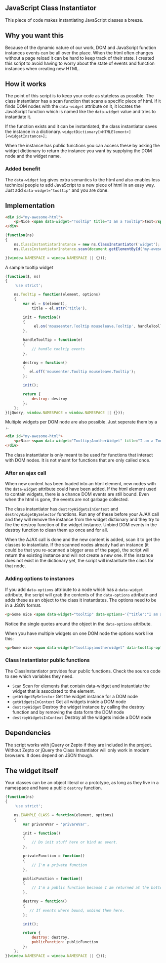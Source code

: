 ## JavaScript Class Instantiator
This piece of code makes instantiating JavaScript classes a breeze.

## Why you want this
Because of the dynamic nature of our work, DOM and JavaScript function instances events can be all over the place.
When the html often changes without a page reload it can be hard to keep track of their state.
I created this script to avoid having to worry about the state of events and function instances when creating new HTML.

## How it works
The point of this script is to keep your code as stateless as possible.
The class instantiator has a scan function that scans a specific piece of html.
If it finds DOM nodes with the `data-widget` attribute on it, it locates the JavaScript function which is named like the `data-widget` value and tries to instantiate it.

If the function exists and it can be instantiated, the class instantiator saves the instance in a dictionary.
`widgetDictionary[<HTMLElement>][<widgetInstance>];`

When the instance has public functions you can access these by asking the widget dictionary to return the instance you want by supplying the DOM node and the widget name.

### Added benefit
The `data-widget` tag gives extra semantics to the html and also enables less
technical people to add JavaScript to a new piece of html in an easy way.
Just add `data-widget="tooltip"` and you are done.

## Implementation
```html
<div id="my-awesome-html">
    <p>Nice <span data-widget="Tooltip" title="I am a Tooltip">text</span> about something.</p>
</div>
```

```javascript
(function(ns)
{
    ns.ClassInstantiatorInstance = new ns.ClassInstantiator('widget');
    ns.ClassInstantiatorInstance.scan(document.getElementById('my-awesome-html'));

}(window.NAMESPACE = window.NAMESPACE || {}));
```

A sample tooltip widget
```javascript
(function($, ns)
{
    'use strict';

    ns.Tooltip = function(element, options)
    {
        var el = $(element),
			title = el.attr('title'),

        init = function()
        {
             el.on('mouseenter.Tooltip mouseleave.Tooltip', handleToolTip);
        },

        handleToolTip = function(e)
        {
            // handle tooltip events
        },

        destroy = function()
        {
           el.off('mouseenter.Tooltip mouseleave.Tooltip');
        };

        init();

        return {
            destroy: destroy
		};
    };
}(jQuery, window.NAMESPACE = window.NAMESPACE || {}));
```


Multiple widgets per DOM node are also possible. Just seperate them by a `;`.

```html
<div id="my-awesome-html">
    <p>Nice <span data-widget="Tooltip;AnotherWidget" title="I am a Tooltip">text</span> about something.</p>
</div>
```

The class instantiator is only meant to be used for functions that interact with DOM nodes. It is not meant for functions that are only called once.

### After an ajax call
When new content has been loaded into an html element, new nodes with the `data-widget` attribute could have been added.
If the html element used to contain widgets, there is a chance DOM events are still bound.
Even when the html is gone, the events are not garbage collected.

The class instantiator has `destroyWidgetsInContext` and `destroyWidgetBySelector` functions.
Run any of these before your AJAX call and they will remove the instance from the widget dictionary and they try to fire the destroy function of the widget instance.
Unbind DOM events in the destroy function to clean them up once and for all.

When the AJAX call is done and the new content is added, scan it to get the classes to instantiate.
If the scanned nodes already had an instance (it could be that you re-scanned a bigger area of the page), the script will return the existing instance
and will not create a new one.
If the instance does not exist in the dictionary yet, the script will instantiate the class for that node.

### Adding options to instances
If you add `data-options` attribute to a node which has a `data-widget` attribute,
the script will grab the contents of the `data-options` attribute and adds these
as an object to the class it instantiates. The options need to be in a JSON format.

```html
<p>Some nice <span data-widget="tooltip" data-options='{"title":"I am a tooltip"}'>text</span> about something.</p>
```
Notice the single quotes around the object in the `data-options` attribute.

When you have multiple widgets on one DOM node the options work like this:
```html
<p>Some nice <span data-widget="tooltip;anotherwidget" data-tooltip-options='{"title":"I am a tooltip"}' data-anotherwidget-options='{"option":"option value"}'>text</span> about something.</p>
```

### Class Instantiator public functions
The ClassInstantiator provides four public functions. Check the source code to see which variables they need.
* `Scan` Scan for elements that contain data-widget and instantiate the widget that is associated to the element.
* `getWidgetBySelector` Get the widget instance for a DOM node
* `getWidgetsInContext` Get all widgets inside a DOM node
* `destroyWidget` Destroy the widget instance by calling the destroy function and by removing the data form the DOM node
* `destroyWidgetsInContext` Destroy all the widgets inside a DOM node

## Dependencies
The script works with jQuery or Zepto if they are included in the project.
Without Zepto or jQuery the Class Instantiator will only work in modern browsers.
It does depend on JSON though.

## The widget itself
Your classes can be an object literal or a prototype, as long as they live in a namespace and have a public `destroy` function.

```javascript
(function(ns)
{
    'use strict';

    ns.EXAMPLE_CLASS = function(element, options)
    {
        var privareVar = 'privareVar',

        init = function()
        {
            // Do init stuff here or bind an event.
        },

        privateFunction = function()
        {
            // I'm a private function
        },

        publicFunction = function()
        {
            // I'm a public function because I am returned at the bottom.
        },

        destroy = function()
        {
           // If events where bound, unbind them here.
        };

        init();

        return {
            destroy: destroy,
            publicFunction: publicFunction
        };
    };
}(window.NAMESPACE = window.NAMESPACE || {}));
```